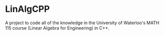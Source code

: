 # LinAlgCPP
A project to code all of the knowledge in the University of Waterloo's MATH 115 course (Linear Algebra for Engineering) in C++.
